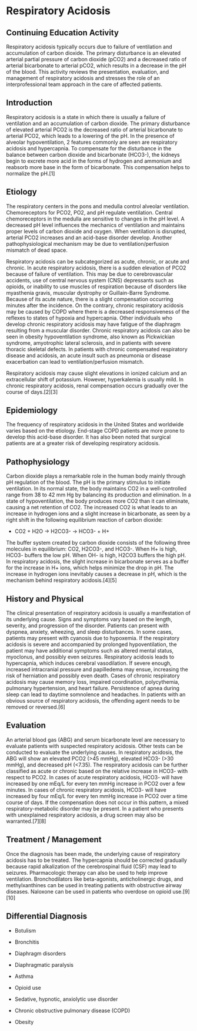# Respiratory Acidosis
## Continuing Education Activity

Respiratory acidosis typically occurs due to failure of ventilation and accumulation of carbon dioxide. The primary disturbance is an elevated arterial partial pressure of carbon dioxide (pCO2) and a decreased ratio of arterial bicarbonate to arterial pCO2, which results in a decrease in the pH of the blood. This activity reviews the presentation, evaluation, and management of respiratory acidosis and stresses the role of an interprofessional team approach in the care of affected patients.

## Introduction

Respiratory acidosis is a state in which there is usually a failure of ventilation and an accumulation of carbon dioxide. The primary disturbance of elevated arterial PCO2 is the decreased ratio of arterial bicarbonate to arterial PCO2, which leads to a lowering of the pH. In the presence of alveolar hypoventilation, 2 features commonly are seen are respiratory acidosis and hypercapnia. To compensate for the disturbance in the balance between carbon dioxide and bicarbonate (HCO3-), the kidneys begin to excrete more acid in the forms of hydrogen and ammonium and reabsorb more base in the form of bicarbonate. This compensation helps to normalize the pH.[1]

## Etiology

The respiratory centers in the pons and medulla control alveolar ventilation. Chemoreceptors for PCO2, PO2, and pH regulate ventilation. Central chemoreceptors in the medulla are sensitive to changes in the pH level. A decreased pH level influences the mechanics of ventilation and maintains proper levels of carbon dioxide and oxygen. When ventilation is disrupted, arterial PCO2 increases and an acid-base disorder develop. Another pathophysiological mechanism may be due to ventilation/perfusion mismatch of dead space.

Respiratory acidosis can be subcategorized as acute, chronic, or acute and chronic. In acute respiratory acidosis, there is a sudden elevation of PCO2 because of failure of ventilation. This may be due to cerebrovascular accidents, use of central nervous system (CNS) depressants such as opioids, or inability to use muscles of respiration because of disorders like myasthenia gravis, muscular dystrophy or Guillain-Barre Syndrome. Because of its acute nature, there is a slight compensation occurring minutes after the incidence. On the contrary, chronic respiratory acidosis may be caused by COPD where there is a decreased responsiveness of the reflexes to states of hypoxia and hypercapnia. Other individuals who develop chronic respiratory acidosis may have fatigue of the diaphragm resulting from a muscular disorder. Chronic respiratory acidosis can also be seen in obesity hypoventilation syndrome, also known as Pickwickian syndrome, amyotrophic lateral sclerosis, and in patients with severe thoracic skeletal defects. In patients with chronic compensated respiratory disease and acidosis, an acute insult such as pneumonia or disease exacerbation can lead to ventilation/perfusion mismatch.

Respiratory acidosis may cause slight elevations in ionized calcium and an extracellular shift of potassium. However, hyperkalemia is usually mild. In chronic respiratory acidosis, renal compensation occurs gradually over the course of days.[2][3]

## Epidemiology

The frequency of respiratory acidosis in the United States and worldwide varies based on the etiology. End-stage COPD patients are more prone to develop this acid-base disorder. It has also been noted that surgical patients are at a greater risk of developing respiratory acidosis.

## Pathophysiology

Carbon dioxide plays a remarkable role in the human body mainly through pH regulation of the blood. The pH is the primary stimulus to initiate ventilation. In its normal state, the body maintains CO2 in a well-controlled range from 38 to 42 mm Hg by balancing its production and elimination. In a state of hypoventilation, the body produces more CO2 than it can eliminate, causing a net retention of CO2. The increased CO2 is what leads to an increase in hydrogen ions and a slight increase in bicarbonate, as seen by a right shift in the following equilibrium reaction of carbon dioxide:

  * CO2 + H2O -> H2CO3- -> HCO3- + H+

The buffer system created by carbon dioxide consists of the following three molecules in equilibrium: CO2, H2CO3-, and HCO3-. When H+ is high, HCO3- buffers the low pH. When OH- is high, H2CO3 buffers the high pH. In respiratory acidosis, the slight increase in bicarbonate serves as a buffer for the increase in H+ ions, which helps minimize the drop in pH. The increase in hydrogen ions inevitably causes a decrease in pH, which is the mechanism behind respiratory acidosis.[4][5]

## History and Physical

The clinical presentation of respiratory acidosis is usually a manifestation of its underlying cause. Signs and symptoms vary based on the length, severity, and progression of the disorder. Patients can present with dyspnea, anxiety, wheezing, and sleep disturbances. In some cases, patients may present with cyanosis due to hypoxemia. If the respiratory acidosis is severe and accompanied by prolonged hypoventilation, the patient may have additional symptoms such as altered mental status, myoclonus, and possibly even seizures. Respiratory acidosis leads to hypercapnia, which induces cerebral vasodilation. If severe enough, increased intracranial pressure and papilledema may ensue, increasing the risk of herniation and possibly even death. Cases of chronic respiratory acidosis may cause memory loss, impaired coordination, polycythemia, pulmonary hypertension, and heart failure. Persistence of apnea during sleep can lead to daytime somnolence and headaches. In patients with an obvious source of respiratory acidosis, the offending agent needs to be removed or reversed.[6]

## Evaluation

An arterial blood gas (ABG) and serum bicarbonate level are necessary to evaluate patients with suspected respiratory acidosis. Other tests can be conducted to evaluate the underlying causes. In respiratory acidosis, the ABG will show an elevated PCO2 (>45 mmHg), elevated HCO3- (>30 mmHg), and decreased pH (<7.35). The respiratory acidosis can be further classified as acute or chronic based on the relative increase in HCO3- with respect to PCO2. In cases of acute respiratory acidosis, HCO3- will have increased by one mEq/L for every ten mmHg increase in PCO2 over a few minutes. In cases of chronic respiratory acidosis, HCO3- will have increased by four mEq/L for every ten mmHg increase in PCO2 over a time course of days. If the compensation does not occur in this pattern, a mixed respiratory-metabolic disorder may be present. In a patient who presents with unexplained respiratory acidosis, a drug screen may also be warranted.[7][8]

## Treatment / Management

Once the diagnosis has been made, the underlying cause of respiratory acidosis has to be treated. The hypercapnia should be corrected gradually because rapid alkalization of the cerebrospinal fluid (CSF) may lead to seizures. Pharmacologic therapy can also be used to help improve ventilation. Bronchodilators like beta-agonists, anticholinergic drugs, and methylxanthines can be used in treating patients with obstructive airway diseases. Naloxone can be used in patients who overdose on opioid use.[9][10]

## Differential Diagnosis

  * Botulism

  * Bronchitis

  * Diaphragm disorders

  * Diaphragmatic paralysis

  * Asthma

  * Opioid use

  * Sedative, hypnotic, anxiolytic use disorder

  * Chronic obstructive pulmonary disease (COPD)

  * Obesity
